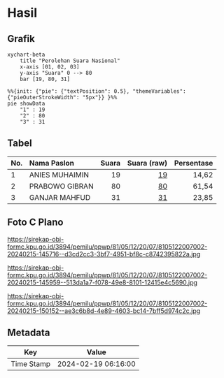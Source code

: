 # Hasil

## Grafik

```mermaid
xychart-beta
    title "Perolehan Suara Nasional"
    x-axis [01, 02, 03]
    y-axis "Suara" 0 --> 80
    bar [19, 80, 31]
```

```mermaid
%%{init: {"pie": {"textPosition": 0.5}, "themeVariables": {"pieOuterStrokeWidth": "5px"}} }%%
pie showData
    "1" : 19
    "2" : 80
    "3" : 31
```

## Tabel

| No. | Nama Paslon    | Suara | Suara (raw) | Persentase |
|:--- |:-------------- | -----:| -----------:| ----------:|
| 1   | ANIES MUHAIMIN | 19    | [19][p-1]   | 14,62      |
| 2   | PRABOWO GIBRAN | 80    | [80][p-2]   | 61,54      |
| 3   | GANJAR MAHFUD  | 31    | [31][p-3]   | 23,85      |


[p-1]: https://github.com/gigit-pemilu/pemilu-2024/blob/main/pilpres/hitung-suara/sub/81-maluku/sub/05-seram-bagian-timur/sub/12-bula-barat/sub/2007-jakarta-baru/sub/002-tps/sub/paslon-1.txt
[p-2]: https://github.com/gigit-pemilu/pemilu-2024/blob/main/pilpres/hitung-suara/sub/81-maluku/sub/05-seram-bagian-timur/sub/12-bula-barat/sub/2007-jakarta-baru/sub/002-tps/sub/paslon-2.txt
[p-3]: https://github.com/gigit-pemilu/pemilu-2024/blob/main/pilpres/hitung-suara/sub/81-maluku/sub/05-seram-bagian-timur/sub/12-bula-barat/sub/2007-jakarta-baru/sub/002-tps/sub/paslon-3.txt

## Foto C Plano

https://sirekap-obj-formc.kpu.go.id/3894/pemilu/ppwp/81/05/12/20/07/8105122007002-20240215-145716--d3cd2cc3-3bf7-4951-bf8c-c8742395822a.jpg

https://sirekap-obj-formc.kpu.go.id/3894/pemilu/ppwp/81/05/12/20/07/8105122007002-20240215-145959--513da1a7-f078-49e8-8101-12415e4c5690.jpg

https://sirekap-obj-formc.kpu.go.id/3894/pemilu/ppwp/81/05/12/20/07/8105122007002-20240215-150152--ae3c6b8d-4e89-4603-bc14-7bff5d974c2c.jpg


## Metadata

| Key        | Value               |
| ---------- | ------------------- |
| Time Stamp | 2024-02-19 06:16:00 |



